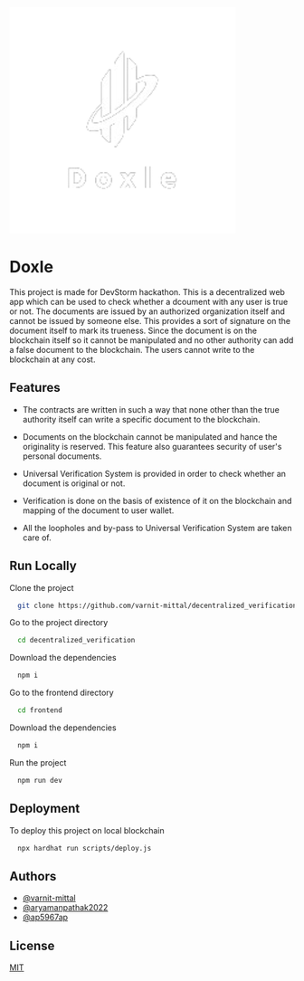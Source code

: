 
![Logo](logo.png)



# Doxle 

This project is made for DevStorm hackathon. This is a decentralized web app which can be used to check whether a dcoument with any user is true or not. The documents are issued by an authorized organization itself and cannot be issued by someone else. This provides a sort of signature on the document itself to mark its trueness. Since the document is on the blockchain itself so it cannot be manipulated and no other authority can add a false document to the blockchain. The users cannot write to the blockchain at any cost.



## Features
- The contracts are written in such a way that none other than the true authority itself can write a specific document to the blockchain.

- Documents on the blockchain cannot be manipulated and hance the originality is reserved. This feature also guarantees security of user's personal documents.

- Universal Verification System is provided in order to check whether an document is original or not.
- Verification is done on the basis of existence of it on the blockchain and mapping of the document to user wallet.
- All the loopholes and by-pass to Universal Verification System are taken care of.


## Run Locally

Clone the project

```bash
  git clone https://github.com/varnit-mittal/decentralized_verification.git
```

Go to the project directory

```bash
  cd decentralized_verification
```

Download the dependencies

```bash
  npm i
```

Go to the frontend directory

```bash
  cd frontend
```

Download the dependencies

```bash
  npm i
```

Run the project

```bash
  npm run dev
```

## Deployment

To deploy this project on local blockchain

```bash
  npx hardhat run scripts/deploy.js
```


## Authors

- [@varnit-mittal](https://github.com/varnit-mittal)
- [@aryamanpathak2022](https://github.com/aryamanpathak2022)
- [@ap5967ap](https://github.com/ap5967ap)


## License

[MIT](https://github.com/varnit-mittal/decentralized_verification/blob/main/LICENSE)

